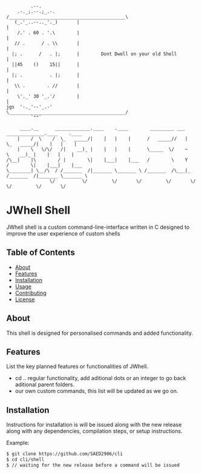 ```
         .--.               
    .-._;.--.;_.-.         /___________________________________________\  
   (_.'_..--.._'._)       |                                            |
    /.' . 60 . '.\        |                                            |
   // .      / . \\       |                                            |
  |; .      /   . |;      |        Dont Dwell on your old Shell        |
  ||45    ()    15||      |                                            |
  |; .          . |;      |                                            |
   \\ .        . //       |                                            |
    \'._' 30 '_.'/        |                                            |
jgs  '-._'--'_.-'          \___________________________________________/
         `""` 

     ____.__      _____________.____    .____        _________ ___ ______________.____    .____     
    |    /  \    /  \_   _____/|    |   |    |      /   _____//   |   \_   _____/|    |   |    |    
    |    \   \/\/   /|    __)_ |    |   |    |      \_____  \/    ~    \    __)_ |    |   |    |    
/\__|    |\        / |        \|    |___|    |___   /        \    Y    /        \|    |___|    |___ 
\________| \__/\  / /_______  /|_______ \_______ \ /_______  /\___|_  /_______  /|_______ \_______ \
                \/          \/         \/       \/         \/       \/        \/         \/       \/

```

# JWhell Shell

JWhell shell is a custom command-line-interface written in C designed to improve the user experience of custom shells

## Table of Contents
- [About](#about)
- [Features](#features)
- [Installation](#installation)
- [Usage](#usage)
- [Contributing](#contributing)
- [License](#license)

## About
This shell is designed for personalised commands and added functionality.

## Features
List the key planned features or functionalities of JWhell.

- cd .. regular functionality, add aditional dots or an integer to go back aditional parent folders.
- our own custom commands, this list will be updated as we go on.

## Installation
Instructions for installation is will be issued along with the new release along with any dependencies, compilation steps, or setup instructions.


Example:
```sh
$ git clone https://github.com/SAED2906/cli
$ cd cli/shell
$ // waiting for the new release before a command will be issued
